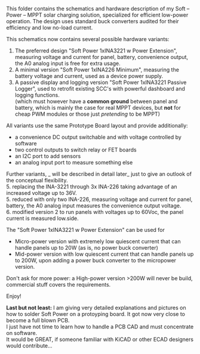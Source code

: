 This folder contains the schematics and hardware description of my Soft – Power – MPPT solar charging solution, specialized for efficient low-power operation.
The design uses standard buck converters audited for their efficiency and low no-load current. 

This schematics now contains several possible hardware variants:
1. The preferred design "Soft Power 1xINA3221 w Power Extension", measuring voltage and current for panel, battery, convenience output, the A0 analog input is free for extra usage.
2. A minimal version "Soft Power 1xINA226 Minimum", measuring the battery voltage and current, used as a device power supply.
3. A passive display and logging version "Soft Power 1xINA3221 Passive Logger", used to retrofit existing SCC's with powerful dashboard and logging functions.  
   (which must however have a **common ground** between panel and battery, which is mainly the case for real MPPT devices, but **not** for cheap PWM modules or those just *pretending* to be MPPT)   

All variants use the same Prototype Board layout and provide additionally:  
- a convenience DC output switchable and with voltage controlled by software
- two control outputs to switch relay or FET boards
- an I2C port to add sensors
- an analog input port to measure something else

Further variants, _ will be described in detail later_ just to give an outlook of the conceptual flexibility.  
5. replacing the INA-3221 through 3x INA-226 taking advantage of an increased voltage up to 36V.  
5. reduced with only two INA-226, measuring voltage and current for panel, battery, the A0 analog input measures the convenience output voltage.    
6. modified version 2 to run panels with voltages up to 60Voc, the panel current is measured low.side.  

The "Soft Power 1xINA3221 w Power Extension" can be used for
- Micro-power version with extremely low quiescent current that can handle panels up to 20W (as is, no power buck converter)
- Mid-power version with low quiescent current that can handle panels up to 200W, upon adding a power buck converter to the micropower version.

Don't ask for more power: a High-power version >200W will never be build, commercial stuff covers the requirements.

Enjoy!

**Last but not least:**
I am giving very detailed explanations and pictures on how to solder Soft Power on a protoyping board. It got now very close to become a full blown PCB.  
I just have not time to learn how to handle a PCB CAD and must concentrate on software.  
It would be GREAT, if someone familiar with KiCAD or other ECAD designers would contribute...
